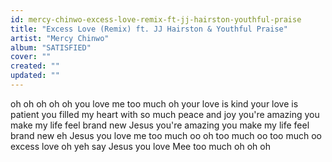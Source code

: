 ```yaml
---
id: mercy-chinwo-excess-love-remix-ft-jj-hairston-youthful-praise
title: "Excess Love (Remix) ft. JJ Hairston & Youthful Praise"
artist: "Mercy Chinwo"
album: "SATISFIED"
cover: ""
created: ""
updated: ""
---
```


oh oh oh
oh oh
you love me too much oh
your love is kind
your love is patient
you filled my heart
with so much peace and joy
you're amazing you make my life feel brand new
Jesus you're amazing you make my life feel brand new eh
Jesus you love me too much oo oh
too much oo
too much oo excess love oh
yeh say
Jesus you love Mee too much oh oh oh